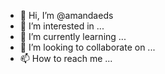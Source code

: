 - 👋 Hi, I’m @amandaeds
- 👀 I’m interested in ...
- 🌱 I’m currently learning ...
- 💞️ I’m looking to collaborate on ...
- 📫 How to reach me ...

<!---
amandaeds/amandaeds is a ✨ special ✨ repository because its `README.md` (this file) appears on your GitHub profile.
You can click the Preview link to take a look at your changes.
--->
